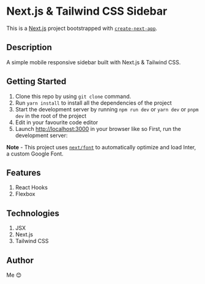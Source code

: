 # Next.js & Tailwind CSS Sidebar

This is a [Next.js](https://nextjs.org/) project bootstrapped with [`create-next-app`](https://github.com/vercel/next.js/tree/canary/packages/create-next-app).

## Description

A simple mobile responsive sidebar built with Next.js & Tailwind CSS.

## Getting Started

1. Clone this repo by using `git clone` command.
2. Run `yarn install` to install all the dependencies of the project
3. Start the development server by running `npm run dev` or `yarn dev` or `pnpm dev` in the root of the project
4. Edit in your favourite code editor
5. Launch [http://localhost:3000](http://localhost:3000) in your browser like so
   First, run the development server:

**Note** - This project uses [`next/font`](https://nextjs.org/docs/basic-features/font-optimization) to automatically optimize and load Inter, a custom Google Font.

## Features

1. React Hooks
2. Flexbox

## Technologies

1. JSX
2. Next.js
3. Tailwind CSS

## Author

Me 😊
